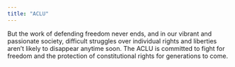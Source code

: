```yaml
---
title: "ACLU"
---
```


But the work of defending freedom never ends, and in our vibrant and passionate society, difficult struggles over individual rights and liberties aren’t likely to disappear anytime soon. The ACLU is committed to fight for freedom and the protection of constitutional rights for generations to come.

